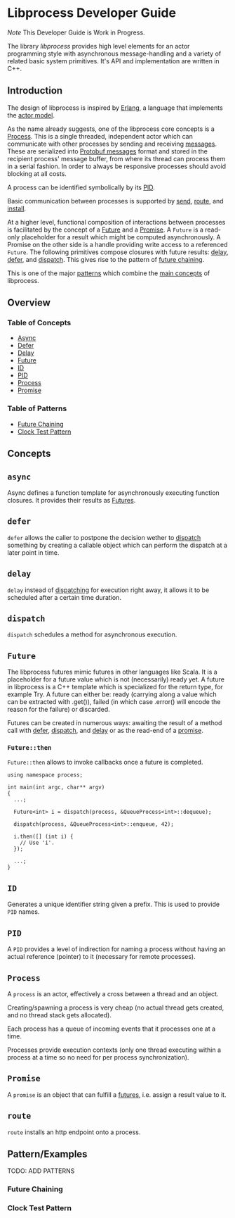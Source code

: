 # Libprocess Developer Guide

*Note* This Developer Guide is Work in Progress.

The library _libprocess_ provides high level elements for an actor programming
style with asynchronous message-handling and a variety of related basic system
primitives. It's API and implementation are written in C++.


## Introduction

The design of libprocess is inspired by [Erlang](http://erlang.org),
a language that implements the
[actor model](http://en.wikipedia.org/wiki/Actor_model).

As the name already suggests, one of the libprocess core concepts is a
[Process](#process). This is a single threaded, independent actor which can
communicate with other processes by sending and receiving [messages](#message).
These are serialized into [Protobuf messages](#protobuf) format and stored in
the recipient process' message buffer, from where its thread can process them
in a serial fashion. In order to always be responsive processes should avoid blocking at all costs.

A process can be identified symbolically by its [PID](#pid).

Basic communication between processes is supported by [send](#send),
[route](#route), and [install](#install).

At a higher level, functional composition of interactions between processes is facilitated by the concept
of a [Future](#future) and a [Promise](#promise). A `Future` is a
read-only placeholder for a result which might be computed
asynchronously. A Promise on the other side is a
handle providing write access to a referenced `Future`.
The following primitives compose closures with future results: [delay](#delay), [defer](#defer), and [dispatch](#dispatch). This gives rise to the pattern of [future chaining](#future-chaining).

This is one of the major [patterns](#table-of-patterns) which combine the [main concepts](#table_of_concepts) of libprocess.


## Overview

### Table of Concepts

* [Async](#async)
* [Defer](#defer)
* [Delay](#delay)
* [Future](#future)
* [ID](#id)
* [PID](#pid)
* [Process](#process)
* [Promise](#promise)


### Table of Patterns

* [Future Chaining](#future-chaining)
* [Clock Test Pattern](#clock-test-pattern)


## Concepts

## `async`

Async defines a function template for asynchronously executing function closures. It provides their results as [Futures](#future).


## `defer`

`defer` allows the caller to postpone the decision wether to [dispatch](#dispatch) something by creating a callable object which can perform the dispatch at a later point in time.

<!---
~~~{.cpp}
using namespace process;

class SomeProcess : public Process<SomeProcess>
{
public:
  void merge()
  {
    queue.get()
      .then(defer(self(), [] (int i) {
        ...;
      }));
  }

private:
  Queue<int> queue;
};
~~~
---->


## `delay`

`delay` instead of [dispatching](#dispatch) for execution right away, it allows it to be scheduled after a certain time duration.


## `dispatch`

`dispatch` schedules a method for asynchronous execution.

<!---
~~~{.cpp}
using namespace process;

class QueueProcess : public Process<QueueProcess>
{
public:
  void enqueue(int i) { this->i = i; }
  int dequeue() { return this->i; }

private:
  int i;
};


int main(int argc, char** argv)
{
  QueueProcess process;
  spawn(process);

  dispatch(process, &QueueProcess::enqueue, 42);
  dispatch(process, &QueueProcess::enqueue, 43);

  ...;
}
~~~
---->


## `Future`

The libprocess futures mimic futures in other languages like Scala. It is a placeholder for a future value which is not (necessarily) ready yet. A future in libprocess is a C++ template which is specialized for the return type, for example Try. A future can either be: ready (carrying along a value which can be extracted with .get()), failed (in which case .error() will encode the reason for the failure) or discarded.

Futures can be created in numerous ways: awaiting the result of a method call with [defer](#defer), [dispatch](#dispatch), and [delay](#delay) or as the read-end of a [promise](#promise).



### `Future::then`

`Future::then` allows to invoke callbacks once a future is completed.

~~~{.cpp}
using namespace process;

int main(int argc, char** argv)
{
  ...;

  Future<int> i = dispatch(process, &QueueProcess<int>::dequeue);

  dispatch(process, &QueueProcess<int>::enqueue, 42);

  i.then([] (int i) {
    // Use 'i'.
  });

  ...;
}
~~~

## `ID`

Generates a unique identifier string given a prefix. This is used to
provide `PID` names.


## `PID`

A `PID` provides a level of indirection for naming a process without
having an actual reference (pointer) to it (necessary for remote
processes).

<!---
~~~{.cpp}
using namespace process;

int main(int argc, char** argv)
{
  QueueProcess process;
  spawn(process);

  PID<QueueProcess> pid = process.self();

  dispatch(pid, &QueueProcess:enqueue, 42);

  terminate(pid);
  wait(pid);

  return 0;
}
~~~
---->


## `Process`

A `process` is an actor, effectively a cross between a thread and an object.

Creating/spawning a process is very cheap (no actual thread gets
created, and no thread stack gets allocated).

Each process has a queue of incoming events that it processes one at a
time.

Processes provide execution contexts (only one thread executing within
a process at a time so no need for per process synchronization).

<!---
~~~{.cpp}
using namespace process;

class MyProcess : public Process<MyProcess> {};

int main(int argc, char** argv)
{
  MyProcess process;
  spawn(process);
  terminate(process);
  wait(process);
  return 0;
}
~~~
---->


## `Promise`

A `promise` is an object that can fulfill a [futures](#future), i.e. assign a result value to it.

<!---
~~~{.cpp}
using namespace process;

template <typename T>
class QueueProcess : public Process<QueueProcess<T>>
{
public:
  Future<T> dequeue()
  {
    return promise.future();
  }

  void enqueue(T t)
  {
    promise.set(t);
  }

private:
  Promise<T> promise;
};


int main(int argc, char** argv)
{
  ...;

  Future<int> i = dispatch(process, &QueueProcess<int>::dequeue);

  dispatch(process, &QueueProcess<int>::enqueue, 42);

  i.await();

  ...;
}
~~~
---->


## `route`

`route` installs an http endpoint onto a process.

<!---
~~~{.cpp}
using namespace process;
using namespace process::http;

class QueueProcess : public Process<QueueProcess>
{
public:
  QueueProcess() : ProcessBase("queue") {}

  virtual void initialize() {
    route("/enqueue", [] (Request request)
    {
      // Parse argument from 'request.query' or 'request.body.
      enqueue(arg);
      return OK();
    });
  }
};

// $ curl localhost:1234/queue/enqueue?value=42
~~~
---->



## Pattern/Examples
TODO: ADD PATTERNS

### Future Chaining


### Clock Test Pattern
